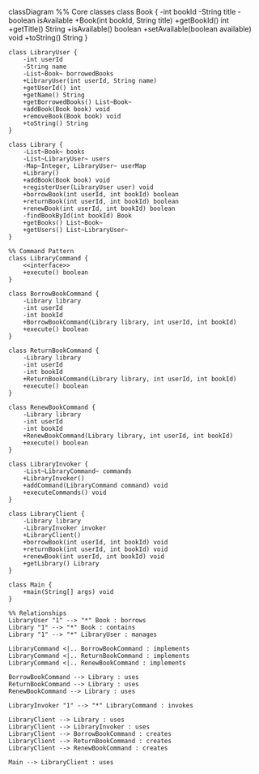 classDiagram
    %% Core classes
    class Book {
        -int bookId
        -String title
        -boolean isAvailable
        +Book(int bookId, String title)
        +getBookId() int
        +getTitle() String
        +isAvailable() boolean
        +setAvailable(boolean available) void
        +toString() String
    }
    
    class LibraryUser {
        -int userId
        -String name
        -List~Book~ borrowedBooks
        +LibraryUser(int userId, String name)
        +getUserId() int
        +getName() String
        +getBorrowedBooks() List~Book~
        +addBook(Book book) void
        +removeBook(Book book) void
        +toString() String
    }
    
    class Library {
        -List~Book~ books
        -List~LibraryUser~ users
        -Map~Integer, LibraryUser~ userMap
        +Library()
        +addBook(Book book) void
        +registerUser(LibraryUser user) void
        +borrowBook(int userId, int bookId) boolean
        +returnBook(int userId, int bookId) boolean
        +renewBook(int userId, int bookId) boolean
        -findBookById(int bookId) Book
        +getBooks() List~Book~
        +getUsers() List~LibraryUser~
    }
    
    %% Command Pattern
    class LibraryCommand {
        <<interface>>
        +execute() boolean
    }
    
    class BorrowBookCommand {
        -Library library
        -int userId
        -int bookId
        +BorrowBookCommand(Library library, int userId, int bookId)
        +execute() boolean
    }
    
    class ReturnBookCommand {
        -Library library
        -int userId
        -int bookId
        +ReturnBookCommand(Library library, int userId, int bookId)
        +execute() boolean
    }
    
    class RenewBookCommand {
        -Library library
        -int userId
        -int bookId
        +RenewBookCommand(Library library, int userId, int bookId)
        +execute() boolean
    }
    
    class LibraryInvoker {
        -List~LibraryCommand~ commands
        +LibraryInvoker()
        +addCommand(LibraryCommand command) void
        +executeCommands() void
    }
    
    class LibraryClient {
        -Library library
        -LibraryInvoker invoker
        +LibraryClient()
        +borrowBook(int userId, int bookId) void
        +returnBook(int userId, int bookId) void
        +renewBook(int userId, int bookId) void
        +getLibrary() Library
    }
    
    class Main {
        +main(String[] args) void
    }
    
    %% Relationships
    LibraryUser "1" --> "*" Book : borrows
    Library "1" --> "*" Book : contains
    Library "1" --> "*" LibraryUser : manages
    
    LibraryCommand <|.. BorrowBookCommand : implements
    LibraryCommand <|.. ReturnBookCommand : implements
    LibraryCommand <|.. RenewBookCommand : implements
    
    BorrowBookCommand --> Library : uses
    ReturnBookCommand --> Library : uses
    RenewBookCommand --> Library : uses
    
    LibraryInvoker "1" --> "*" LibraryCommand : invokes
    
    LibraryClient --> Library : uses
    LibraryClient --> LibraryInvoker : uses
    LibraryClient --> BorrowBookCommand : creates
    LibraryClient --> ReturnBookCommand : creates
    LibraryClient --> RenewBookCommand : creates
    
    Main --> LibraryClient : uses